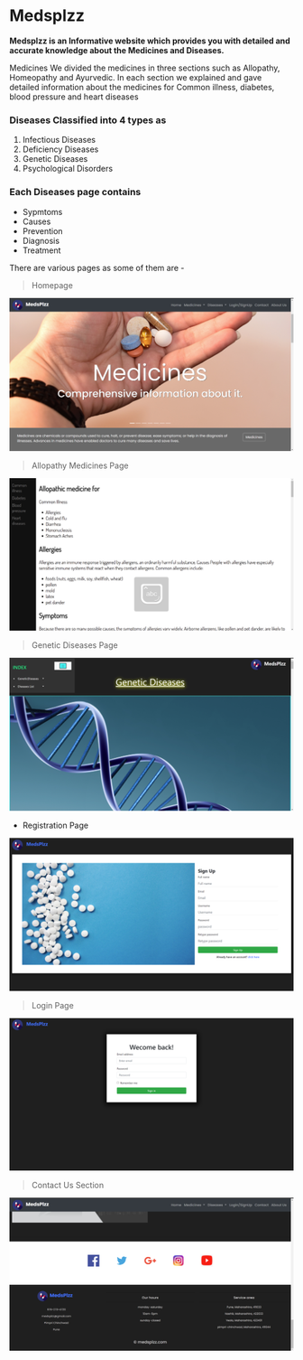 # Medsplzz
**Medsplzz is an Informative website which provides you with detailed and accurate knowledge about the Medicines and Diseases.**

Medicines
We divided the medicines in three sections such as Allopathy, Homeopathy
and Ayurvedic.
In each section we explained and gave detailed information about the
medicines for Common illness, diabetes, blood pressure and heart diseases

### Diseases Classified into 4 types as
1) Infectious Diseases
2) Deficiency Diseases
3) Genetic Diseases
4) Psychological Disorders

### Each Diseases page contains
- Sypmtoms
- Causes
- Prevention
- Diagnosis
- Treatment

There are various pages as some of them are - 

>Homepage

![This is an image](/screenshots/homepage.png)

>Allopathy Medicines Page


![This is an image](/screenshots/allopathy.png)


>Genetic Diseases Page

![This is an image](/screenshots/genetic-diseases.png)


- Registration Page

![This is an image](/screenshots/registration.png)


>Login Page 

![This is an image](/screenshots/login.png)


>Contact Us Section

![This is an image](/screenshots/contact.png)
